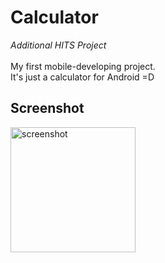 # Calculator
*Additional HITS Project*
<br/>
<br/>
My first mobile-developing project.
<br/>It's just a calculator for Android =D
<br/>
## Screenshot
<img src="https://user-images.githubusercontent.com/98749008/191256160-7fd88328-c76d-4b9c-b262-53e31d753d19.jpg" alt="screenshot" width="200"/>
